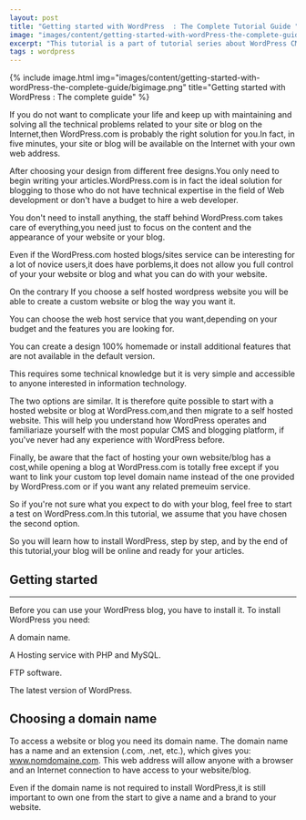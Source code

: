 ```yaml
---
layout: post
title: "Getting started with WordPress  : The Complete Tutorial Guide "
image: "images/content/getting-started-with-wordPress-the-complete-guide/titleimage.png"
excerpt: "This tutorial is a part of tutorial series about WordPress CMS "
tags : wordpress
---
```


{% include image.html
       img="images/content/getting-started-with-wordPress-the-complete-guide/bigimage.png"
       title="Getting started with WordPress : The complete guide"
%}

If you do not want to complicate your life and keep up with maintaining and solving all the technical problems related to your site or blog on the Internet,then WordPress.com is probably the right solution for you.In fact, in five minutes, 
your site or blog will be available on the Internet with your own web address.

After choosing your design from different free designs.You only need to  begin  writing your articles.WordPress.com is in fact the ideal solution for blogging to those who do not have technical expertise in the field of Web development or don't have a budget to hire a web developer.

You don't need to install anything, the staff behind WordPress.com takes care of everything,you need just to focus on the content and the appearance of your website or your blog.

Even if the WordPress.com hosted blogs/sites service can be interesting for a lot of novice users,it does have porblems,it does not allow you full control of your your website or blog and what you can do with your website.

On the contrary If you choose a self hosted wordpress website you  will be able to  create a custom website or blog the way you want it. 

You can choose the web host service that you want,depending on your budget and the features you are looking for.

You can create a design 100% homemade or install additional features that are not available in the default version.

This requires some technical knowledge but it is very simple and accessible to anyone interested in information technology.

The two options are similar. It is therefore quite possible to start with a hosted website or blog at WordPress.com,and then migrate to a self hosted website. This will help you understand how WordPress operates and familiariaze yourself with the most popular CMS and blogging platform, if you've never had any experience with WordPress before.

Finally, be aware that the fact of hosting your own website/blog has a cost,while opening a blog at WordPress.com is totally free except if you want to link your custom top level domain name instead of the one provided by WordPress.com or if you want any related premeuim service.

So if you're not sure what you expect to do with your blog, feel free to start a test on WordPress.com.In this tutorial, we assume that you have chosen the second option.

So you will learn how to install WordPress, step by step, and by the end of this tutorial,your blog will be online and ready for your articles.

Getting started 
-----------------------
-------------------------

Before you can use your WordPress blog, you have to install it. To install WordPress you need:

A domain name.

A Hosting service with PHP and MySQL.

FTP software.

The latest version of WordPress.

## Choosing a domain name

To access a website or blog you need its domain name. The domain name has a name and an extension (.com, .net, etc.), 
which gives you: www.nomdomaine.com. This web address will allow anyone with a browser and an Internet connection to have access to your website/blog.

Even if the domain name is not required to install WordPress,it is still important to own one from the start to give a name and  a brand to your website.

